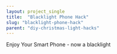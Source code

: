 ```yaml
---
layout: project_single
title:  "Blacklight Phone Hack"
slug: "blacklight-phone-hack"
parent: "diy-christmas-light-hacks"
---
```

Enjoy Your Smart Phone - now a blacklight